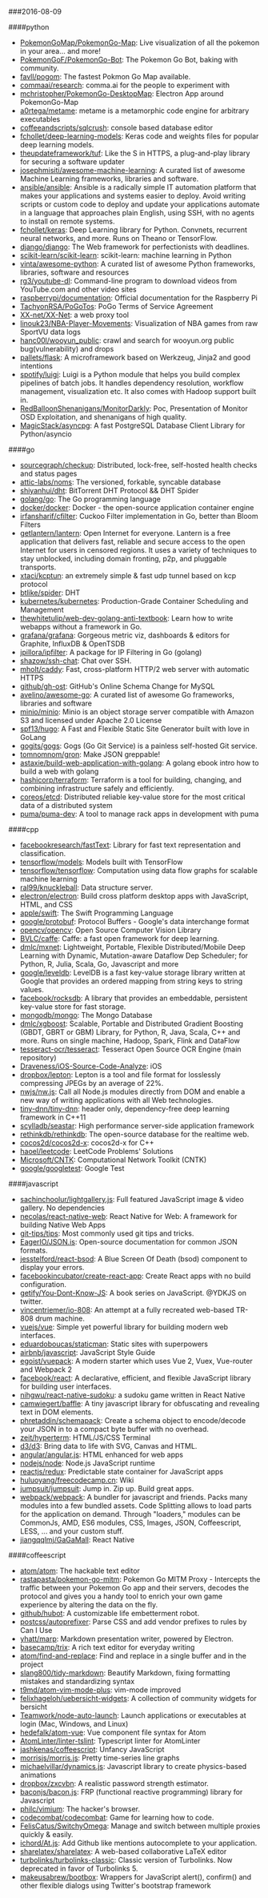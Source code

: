###2016-08-09

####python
* [PokemonGoMap/PokemonGo-Map](https://github.com/PokemonGoMap/PokemonGo-Map):  Live visualization of all the pokemon in your area... and more!
* [PokemonGoF/PokemonGo-Bot](https://github.com/PokemonGoF/PokemonGo-Bot): The Pokemon Go Bot, baking with community.
* [favll/pogom](https://github.com/favll/pogom): The fastest Pokmon Go Map available.
* [commaai/research](https://github.com/commaai/research): comma.ai for the people to experiment with
* [mchristopher/PokemonGo-DesktopMap](https://github.com/mchristopher/PokemonGo-DesktopMap): Electron App around PokemonGo-Map
* [a0rtega/metame](https://github.com/a0rtega/metame): metame is a metamorphic code engine for arbitrary executables
* [coffeeandscripts/sqlcrush](https://github.com/coffeeandscripts/sqlcrush): console based database editor
* [fchollet/deep-learning-models](https://github.com/fchollet/deep-learning-models): Keras code and weights files for popular deep learning models.
* [theupdateframework/tuf](https://github.com/theupdateframework/tuf): Like the S in HTTPS, a plug-and-play library for securing a software updater
* [josephmisiti/awesome-machine-learning](https://github.com/josephmisiti/awesome-machine-learning): A curated list of awesome Machine Learning frameworks, libraries and software.
* [ansible/ansible](https://github.com/ansible/ansible): Ansible is a radically simple IT automation platform that makes your applications and systems easier to deploy. Avoid writing scripts or custom code to deploy and update your applications automate in a language that approaches plain English, using SSH, with no agents to install on remote systems.
* [fchollet/keras](https://github.com/fchollet/keras): Deep Learning library for Python. Convnets, recurrent neural networks, and more. Runs on Theano or TensorFlow.
* [django/django](https://github.com/django/django): The Web framework for perfectionists with deadlines.
* [scikit-learn/scikit-learn](https://github.com/scikit-learn/scikit-learn): scikit-learn: machine learning in Python
* [vinta/awesome-python](https://github.com/vinta/awesome-python): A curated list of awesome Python frameworks, libraries, software and resources
* [rg3/youtube-dl](https://github.com/rg3/youtube-dl): Command-line program to download videos from YouTube.com and other video sites
* [raspberrypi/documentation](https://github.com/raspberrypi/documentation): Official documentation for the Raspberry Pi
* [TachyonRSA/PoGoTos](https://github.com/TachyonRSA/PoGoTos): PoGo Terms of Service Agreement
* [XX-net/XX-Net](https://github.com/XX-net/XX-Net): a web proxy tool
* [linouk23/NBA-Player-Movements](https://github.com/linouk23/NBA-Player-Movements):  Visualization of NBA games from raw SportVU data logs
* [hanc00l/wooyun_public](https://github.com/hanc00l/wooyun_public):  crawl and search for wooyun.org public bug(vulnerability) and drops
* [pallets/flask](https://github.com/pallets/flask): A microframework based on Werkzeug, Jinja2 and good intentions
* [spotify/luigi](https://github.com/spotify/luigi): Luigi is a Python module that helps you build complex pipelines of batch jobs. It handles dependency resolution, workflow management, visualization etc. It also comes with Hadoop support built in.
* [RedBalloonShenanigans/MonitorDarkly](https://github.com/RedBalloonShenanigans/MonitorDarkly): Poc, Presentation of Monitor OSD Exploitation, and shenanigans of high quality.
* [MagicStack/asyncpg](https://github.com/MagicStack/asyncpg): A fast PostgreSQL Database Client Library for Python/asyncio

####go
* [sourcegraph/checkup](https://github.com/sourcegraph/checkup): Distributed, lock-free, self-hosted health checks and status pages
* [attic-labs/noms](https://github.com/attic-labs/noms): The versioned, forkable, syncable database
* [shiyanhui/dht](https://github.com/shiyanhui/dht): BitTorrent DHT Protocol && DHT Spider
* [golang/go](https://github.com/golang/go): The Go programming language
* [docker/docker](https://github.com/docker/docker): Docker - the open-source application container engine
* [irfansharif/cfilter](https://github.com/irfansharif/cfilter): Cuckoo Filter implementation in Go, better than Bloom Filters
* [getlantern/lantern](https://github.com/getlantern/lantern):  Open Internet for everyone. Lantern is a free application that delivers fast, reliable and secure access to the open Internet for users in censored regions. It uses a variety of techniques to stay unblocked, including domain fronting, p2p, and pluggable transports.
* [xtaci/kcptun](https://github.com/xtaci/kcptun): an extremely simple & fast udp tunnel based on kcp protocol
* [btlike/spider](https://github.com/btlike/spider): DHT
* [kubernetes/kubernetes](https://github.com/kubernetes/kubernetes): Production-Grade Container Scheduling and Management
* [thewhitetulip/web-dev-golang-anti-textbook](https://github.com/thewhitetulip/web-dev-golang-anti-textbook): Learn how to write webapps without a framework in Go.
* [grafana/grafana](https://github.com/grafana/grafana): Gorgeous metric viz, dashboards & editors for Graphite, InfluxDB & OpenTSDB
* [jpillora/ipfilter](https://github.com/jpillora/ipfilter): A package for IP Filtering in Go (golang)
* [shazow/ssh-chat](https://github.com/shazow/ssh-chat): Chat over SSH.
* [mholt/caddy](https://github.com/mholt/caddy): Fast, cross-platform HTTP/2 web server with automatic HTTPS
* [github/gh-ost](https://github.com/github/gh-ost): GitHub's Online Schema Change for MySQL
* [avelino/awesome-go](https://github.com/avelino/awesome-go): A curated list of awesome Go frameworks, libraries and software
* [minio/minio](https://github.com/minio/minio): Minio is an object storage server compatible with Amazon S3 and licensed under Apache 2.0 License
* [spf13/hugo](https://github.com/spf13/hugo): A Fast and Flexible Static Site Generator built with love in GoLang
* [gogits/gogs](https://github.com/gogits/gogs): Gogs (Go Git Service) is a painless self-hosted Git service.
* [tomnomnom/gron](https://github.com/tomnomnom/gron): Make JSON greppable!
* [astaxie/build-web-application-with-golang](https://github.com/astaxie/build-web-application-with-golang): A golang ebook intro how to build a web with golang
* [hashicorp/terraform](https://github.com/hashicorp/terraform): Terraform is a tool for building, changing, and combining infrastructure safely and efficiently.
* [coreos/etcd](https://github.com/coreos/etcd): Distributed reliable key-value store for the most critical data of a distributed system
* [puma/puma-dev](https://github.com/puma/puma-dev): A tool to manage rack apps in development with puma

####cpp
* [facebookresearch/fastText](https://github.com/facebookresearch/fastText): Library for fast text representation and classification.
* [tensorflow/models](https://github.com/tensorflow/models): Models built with TensorFlow
* [tensorflow/tensorflow](https://github.com/tensorflow/tensorflow): Computation using data flow graphs for scalable machine learning
* [ral99/knuckleball](https://github.com/ral99/knuckleball): Data structure server.
* [electron/electron](https://github.com/electron/electron): Build cross platform desktop apps with JavaScript, HTML, and CSS
* [apple/swift](https://github.com/apple/swift): The Swift Programming Language
* [google/protobuf](https://github.com/google/protobuf): Protocol Buffers - Google's data interchange format
* [opencv/opencv](https://github.com/opencv/opencv): Open Source Computer Vision Library
* [BVLC/caffe](https://github.com/BVLC/caffe): Caffe: a fast open framework for deep learning.
* [dmlc/mxnet](https://github.com/dmlc/mxnet): Lightweight, Portable, Flexible Distributed/Mobile Deep Learning with Dynamic, Mutation-aware Dataflow Dep Scheduler; for Python, R, Julia, Scala, Go, Javascript and more
* [google/leveldb](https://github.com/google/leveldb): LevelDB is a fast key-value storage library written at Google that provides an ordered mapping from string keys to string values.
* [facebook/rocksdb](https://github.com/facebook/rocksdb): A library that provides an embeddable, persistent key-value store for fast storage.
* [mongodb/mongo](https://github.com/mongodb/mongo): The Mongo Database
* [dmlc/xgboost](https://github.com/dmlc/xgboost): Scalable, Portable and Distributed Gradient Boosting (GBDT, GBRT or GBM) Library, for Python, R, Java, Scala, C++ and more. Runs on single machine, Hadoop, Spark, Flink and DataFlow
* [tesseract-ocr/tesseract](https://github.com/tesseract-ocr/tesseract): Tesseract Open Source OCR Engine (main repository)
* [Draveness/iOS-Source-Code-Analyze](https://github.com/Draveness/iOS-Source-Code-Analyze):  iOS 
* [dropbox/lepton](https://github.com/dropbox/lepton): Lepton is a tool and file format for losslessly compressing JPEGs by an average of 22%.
* [nwjs/nw.js](https://github.com/nwjs/nw.js): Call all Node.js modules directly from DOM and enable a new way of writing applications with all Web technologies.
* [tiny-dnn/tiny-dnn](https://github.com/tiny-dnn/tiny-dnn): header only, dependency-free deep learning framework in C++11
* [scylladb/seastar](https://github.com/scylladb/seastar): High performance server-side application framework
* [rethinkdb/rethinkdb](https://github.com/rethinkdb/rethinkdb): The open-source database for the realtime web.
* [cocos2d/cocos2d-x](https://github.com/cocos2d/cocos2d-x): cocos2d-x for C++
* [haoel/leetcode](https://github.com/haoel/leetcode): LeetCode Problems' Solutions
* [Microsoft/CNTK](https://github.com/Microsoft/CNTK): Computational Network Toolkit (CNTK)
* [google/googletest](https://github.com/google/googletest): Google Test

####javascript
* [sachinchoolur/lightgallery.js](https://github.com/sachinchoolur/lightgallery.js): Full featured JavaScript image & video gallery. No dependencies
* [necolas/react-native-web](https://github.com/necolas/react-native-web): React Native for Web: A framework for building Native Web Apps
* [git-tips/tips](https://github.com/git-tips/tips): Most commonly used git tips and tricks.
* [EagerIO/JSON.is](https://github.com/EagerIO/JSON.is): Open-source documentation for common JSON formats.
* [jesstelford/react-bsod](https://github.com/jesstelford/react-bsod):  A Blue Screen Of Death (bsod) component to display your errors.
* [facebookincubator/create-react-app](https://github.com/facebookincubator/create-react-app): Create React apps with no build configuration.
* [getify/You-Dont-Know-JS](https://github.com/getify/You-Dont-Know-JS): A book series on JavaScript. @YDKJS on twitter.
* [vincentriemer/io-808](https://github.com/vincentriemer/io-808): An attempt at a fully recreated web-based TR-808 drum machine.
* [vuejs/vue](https://github.com/vuejs/vue): Simple yet powerful library for building modern web interfaces.
* [eduardoboucas/staticman](https://github.com/eduardoboucas/staticman):  Static sites with superpowers
* [airbnb/javascript](https://github.com/airbnb/javascript): JavaScript Style Guide
* [egoist/vuepack](https://github.com/egoist/vuepack):  A modern starter which uses Vue 2, Vuex, Vue-router and Webpack 2
* [facebook/react](https://github.com/facebook/react): A declarative, efficient, and flexible JavaScript library for building user interfaces.
* [nihgwu/react-native-sudoku](https://github.com/nihgwu/react-native-sudoku): a sudoku game written in React Native
* [camwiegert/baffle](https://github.com/camwiegert/baffle): A tiny javascript library for obfuscating and revealing text in DOM elements. 
* [phretaddin/schemapack](https://github.com/phretaddin/schemapack): Create a schema object to encode/decode your JSON in to a compact byte buffer with no overhead.
* [zeit/hyperterm](https://github.com/zeit/hyperterm): HTML/JS/CSS Terminal
* [d3/d3](https://github.com/d3/d3): Bring data to life with SVG, Canvas and HTML. 
* [angular/angular.js](https://github.com/angular/angular.js): HTML enhanced for web apps
* [nodejs/node](https://github.com/nodejs/node): Node.js JavaScript runtime 
* [reactjs/redux](https://github.com/reactjs/redux): Predictable state container for JavaScript apps
* [huluoyang/freecodecamp.cn](https://github.com/huluoyang/freecodecamp.cn): Wiki
* [jumpsuit/jumpsuit](https://github.com/jumpsuit/jumpsuit): Jump in. Zip up. Build great apps.
* [webpack/webpack](https://github.com/webpack/webpack): A bundler for javascript and friends. Packs many modules into a few bundled assets. Code Splitting allows to load parts for the application on demand. Through "loaders," modules can be CommonJs, AMD, ES6 modules, CSS, Images, JSON, Coffeescript, LESS, ... and your custom stuff.
* [jiangqqlmj/GaGaMall](https://github.com/jiangqqlmj/GaGaMall): React Native

####coffeescript
* [atom/atom](https://github.com/atom/atom): The hackable text editor
* [rastapasta/pokemon-go-mitm](https://github.com/rastapasta/pokemon-go-mitm):  Pokemon Go MITM Proxy - Intercepts the traffic between your Pokemon Go app and their servers, decodes the protocol and gives you a handy tool to enrich your own game experience by altering the data on the fly.
* [github/hubot](https://github.com/github/hubot): A customizable life embetterment robot.
* [postcss/autoprefixer](https://github.com/postcss/autoprefixer): Parse CSS and add vendor prefixes to rules by Can I Use
* [yhatt/marp](https://github.com/yhatt/marp): Markdown presentation writer, powered by Electron.
* [basecamp/trix](https://github.com/basecamp/trix): A rich text editor for everyday writing
* [atom/find-and-replace](https://github.com/atom/find-and-replace): Find and replace in a single buffer and in the project
* [slang800/tidy-markdown](https://github.com/slang800/tidy-markdown): Beautify Markdown, fixing formatting mistakes and standardizing syntax
* [t9md/atom-vim-mode-plus](https://github.com/t9md/atom-vim-mode-plus): vim-mode improved
* [felixhageloh/uebersicht-widgets](https://github.com/felixhageloh/uebersicht-widgets): A collection of community widgets for bersicht
* [Teamwork/node-auto-launch](https://github.com/Teamwork/node-auto-launch): Launch applications or executables at login (Mac, Windows, and Linux)
* [hedefalk/atom-vue](https://github.com/hedefalk/atom-vue): Vue component file syntax for Atom
* [AtomLinter/linter-tslint](https://github.com/AtomLinter/linter-tslint): Typescript linter for AtomLinter
* [jashkenas/coffeescript](https://github.com/jashkenas/coffeescript): Unfancy JavaScript
* [morrisjs/morris.js](https://github.com/morrisjs/morris.js): Pretty time-series line graphs
* [michaelvillar/dynamics.js](https://github.com/michaelvillar/dynamics.js): Javascript library to create physics-based animations
* [dropbox/zxcvbn](https://github.com/dropbox/zxcvbn): A realistic password strength estimator.
* [baconjs/bacon.js](https://github.com/baconjs/bacon.js): FRP (functional reactive programming) library for Javascript
* [philc/vimium](https://github.com/philc/vimium): The hacker's browser.
* [codecombat/codecombat](https://github.com/codecombat/codecombat): Game for learning how to code.
* [FelisCatus/SwitchyOmega](https://github.com/FelisCatus/SwitchyOmega): Manage and switch between multiple proxies quickly & easily.
* [ichord/At.js](https://github.com/ichord/At.js): Add Github like mentions autocomplete to your application.
* [sharelatex/sharelatex](https://github.com/sharelatex/sharelatex): A web-based collaborative LaTeX editor
* [turbolinks/turbolinks-classic](https://github.com/turbolinks/turbolinks-classic): Classic version of Turbolinks. Now deprecated in favor of Turbolinks 5.
* [makeusabrew/bootbox](https://github.com/makeusabrew/bootbox): Wrappers for JavaScript alert(), confirm() and other flexible dialogs using Twitter's bootstrap framework
